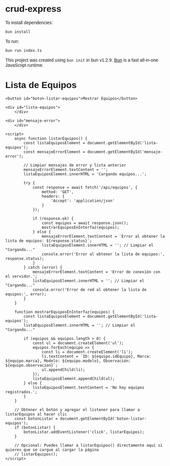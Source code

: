 # crud-express

To install dependencies:

```bash
bun install
```

To run:

```bash
bun run index.ts
```

This project was created using `bun init` in bun v1.2.9. [Bun](https://bun.sh) is a fast all-in-one JavaScript runtime.



<!DOCTYPE html>
<html lang="es">
<head>
    <meta charset="UTF-8">
    <meta name="viewport" content="width=device-width, initial-scale=1.0">
    <title>Lista de Equipos</title>
    <style>
        body {
            font-family: sans-serif;
        }
        #lista-equipos ul {
            list-style-type: none;
            padding: 0;
        }
        #lista-equipos li {
            border: 1px solid #ccc;
            margin-bottom: 5px;
            padding: 8px;
        }
        #mensaje-error {
            color: red;
            margin-top: 10px;
        }
    </style>
</head>
<body>
    <h1>Lista de Equipos</h1>

    <button id="boton-listar-equipos">Mostrar Equipos</button>

    <div id="lista-equipos">
        </div>

    <div id="mensaje-error">
        </div>

    <script>
        async function listarEquipos() {
            const listaEquiposElement = document.getElementById('lista-equipos');
            const mensajeErrorElement = document.getElementById('mensaje-error');

            // Limpiar mensajes de error y lista anterior
            mensajeErrorElement.textContent = '';
            listaEquiposElement.innerHTML = 'Cargando equipos...';

            try {
                const response = await fetch('/api/equipos', {
                    method: 'GET',
                    headers: {
                        'Accept': 'application/json'
                    }
                });

                if (response.ok) {
                    const equipos = await response.json();
                    mostrarEquiposEnInterfaz(equipos);
                } else {
                    mensajeErrorElement.textContent = `Error al obtener la lista de equipos: ${response.status}`;
                    listaEquiposElement.innerHTML = ''; // Limpiar el "Cargando..."
                    console.error('Error al obtener la lista de equipos:', response.status);
                }
            } catch (error) {
                mensajeErrorElement.textContent = 'Error de conexión con el servidor.';
                listaEquiposElement.innerHTML = ''; // Limpiar el "Cargando..."
                console.error('Error de red al obtener la lista de equipos:', error);
            }
        }

        function mostrarEquiposEnInterfaz(equipos) {
            const listaEquiposElement = document.getElementById('lista-equipos');
            listaEquiposElement.innerHTML = ''; // Limpiar el "Cargando..."

            if (equipos && equipos.length > 0) {
                const ul = document.createElement('ul');
                equipos.forEach(equipo => {
                    const li = document.createElement('li');
                    li.textContent = `ID: ${equipo.idEquipo}, Marca: ${equipo.marca}, Modelo: ${equipo.modelo}, Observación: ${equipo.observacion}`;
                    ul.appendChild(li);
                });
                listaEquiposElement.appendChild(ul);
            } else {
                listaEquiposElement.textContent = 'No hay equipos registrados.';
            }
        }

        // Obtener el botón y agregar el listener para llamar a listarEquipos al hacer clic
        const botonListar = document.getElementById('boton-listar-equipos');
        if (botonListar) {
            botonListar.addEventListener('click', listarEquipos);
        }

        // Opcional: Puedes llamar a listarEquipos() directamente aquí si quieres que se cargue al cargar la página
        // listarEquipos();
    </script>
</body>
</html>